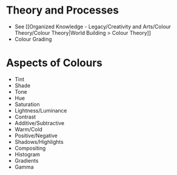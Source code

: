 # Theory and Processes
- See [[Organized Knowledge - Legacy/Creativity and Arts/Colour Theory/Colour Theory|World Building > Colour Theory]]
- Colour Grading
# Aspects of Colours
- Tint
- Shade
- Tone
- Hue
- Saturation
- Lightness/Luminance
- Contrast
- Additive/Subtractive
- Warm/Cold
- Positive/Negative
- Shadows/Highlights
- Compositing
- Histogram
- Gradients
- Gamma